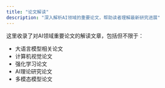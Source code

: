 ```yaml
---
title: "论文解读"
description: "深入解析AI领域的重要论文，帮助读者理解最新研究进展"
---
```


这里收录了对AI领域重要论文的解读文章，包括但不限于：

- 大语言模型相关论文
- 计算机视觉论文
- 强化学习论文
- AI理论研究论文
- 多模态模型论文 